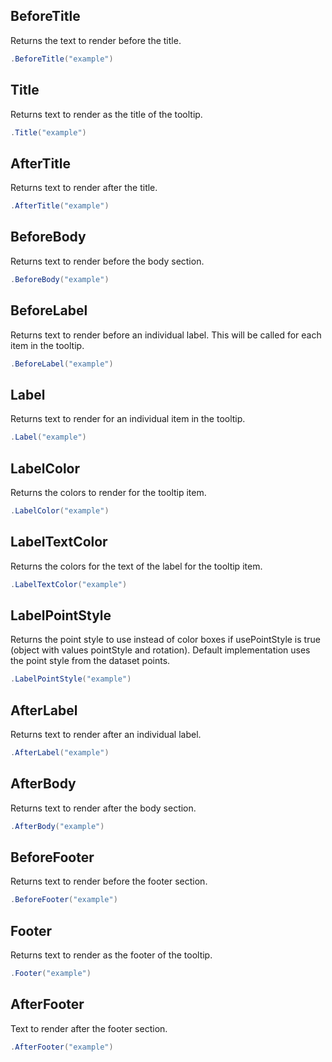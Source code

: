 ## BeforeTitle
Returns the text to render before the title.
```csharp
.BeforeTitle("example")
```

## Title
Returns text to render as the title of the tooltip.
```csharp
.Title("example")
```

## AfterTitle
Returns text to render after the title.
```csharp
.AfterTitle("example")
```

## BeforeBody
Returns text to render before the body section.
```csharp
.BeforeBody("example")
```

## BeforeLabel
Returns text to render before an individual label. This will be called for each item in the tooltip.
```csharp
.BeforeLabel("example")
```

## Label
Returns text to render for an individual item in the tooltip.
```csharp
.Label("example")
```

## LabelColor
Returns the colors to render for the tooltip item.
```csharp
.LabelColor("example")
```

## LabelTextColor
Returns the colors for the text of the label for the tooltip item.
```csharp
.LabelTextColor("example")
```

## LabelPointStyle
Returns the point style to use instead of color boxes if usePointStyle is true (object with values pointStyle and rotation).
            Default implementation uses the point style from the dataset points.
```csharp
.LabelPointStyle("example")
```

## AfterLabel
Returns text to render after an individual label.
```csharp
.AfterLabel("example")
```

## AfterBody
Returns text to render after the body section.
```csharp
.AfterBody("example")
```

## BeforeFooter
Returns text to render before the footer section.
```csharp
.BeforeFooter("example")
```

## Footer
Returns text to render as the footer of the tooltip.
```csharp
.Footer("example")
```

## AfterFooter
Text to render after the footer section.
```csharp
.AfterFooter("example")
```

